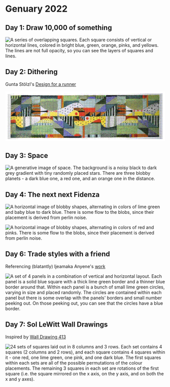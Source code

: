 # Genuary 2022

## Day 1: Draw 10,000 of something

![A series of overlapping squares. Each square consists of vertical or horizontal lines, colored in bright blue, green, orange, pinks, and yellows. The lines are not full opacity, so you can see the layers of squares and lines.](01/day_1_noisy.png)

## Day 2: Dithering

Gunta Stölzl's [Design for a runner](https://2016kingscliffgreendesign.wordpress.com/2016/03/02/gunta-sholzl/)

![A long horizontal design color blocked with various greens, oranges, yellow, and white. There is some fluidity to the design, and the yellow and white blocks are more curved than square. Some of the blocks are patterned with polka dots or stripes. The image is dithered, so the number of overall colors is reduced and the image is represented more in pixels and cross hatches than a smooth photograph would be.](02/gunta_stolzl_2_dither.png)

## Day 3: Space

![A generative image of space. The background is a noisy black to dark grey gradient with tiny randomly placed stars. There are three blobby planets - a dark blue one, a red one, and an orange one in the distance.](03/day_3_noisy.png)

## Day 4: The next next Fidenza

![A horizontal image of blobby shapes, alternating in colors of lime green and baby blue to dark blue. There is some flow to the blobs, since their placement is derived from perlin noise.](04/bluegreens_noisy.png)

![A horizontal image of blobby shapes, alternating in colors of red and pinks. There is some flow to the blobs, since their placement is derived from perlin noise.](04/pinks_noisy.png)

## Day 6: Trade styles with a friend

Referencing (blatantly) Ijeamaka Anyene's [work](https://twitter.com/ijeamaka_a/status/1454885928967696387)

![A set of 4 panels in a combination of vertical and horizontal layout. Each panel is a solid blue square with a thick lime green border and a thinner blue border around that. Within each panel is a bunch of small lime green circles, varying in size and placed randomly. The circles are contained within each panel but there is some overlap with the panels' borders and small number peeking out. On those peeking out, you can see that the circles have a blue border.](06/day_6_noisy.png)

## Day 7: Sol LeWitt Wall Drawings

Inspired by [Wall Drawing 413](https://massmoca.org/event/walldrawing413/)

![24 sets of squares laid out in 8 columns and 3 rows. Each set contains 4 squares (2 columns and 2 rows), and each square contains 4 squares within it - one red, one lime green, one pink, and one dark blue. The first squares within each sets are all of the possible permutations of the colour placements. The remaining 3 squares in each set are rotations of the first square (i.e. the square mirrored on the x axis, on the y axis, and on both the x and y axes).](07/day_7_noisy.png)
